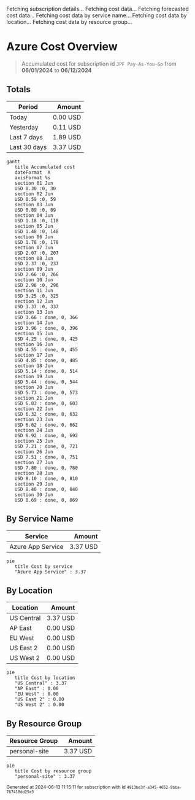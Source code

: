 Fetching subscription details...
Fetching cost data...
Fetching forecasted cost data...
Fetching cost data by service name...
Fetching cost data by location...
Fetching cost data by resource group...
# Azure Cost Overview

> Accumulated cost for subscription id `JPF Pay-As-You-Go` from **06/01/2024** to **06/12/2024**

## Totals

|Period|Amount|
|---|---:|
|Today|0.00 USD|
|Yesterday|0.11 USD|
|Last 7 days|1.89 USD|
|Last 30 days|3.37 USD|

```mermaid
gantt
   title Accumulated cost
   dateFormat  X
   axisFormat %s
   section 01 Jun
   USD 0.30 :0, 30
   section 02 Jun
   USD 0.59 :0, 59
   section 03 Jun
   USD 0.89 :0, 89
   section 04 Jun
   USD 1.18 :0, 118
   section 05 Jun
   USD 1.48 :0, 148
   section 06 Jun
   USD 1.78 :0, 178
   section 07 Jun
   USD 2.07 :0, 207
   section 08 Jun
   USD 2.37 :0, 237
   section 09 Jun
   USD 2.66 :0, 266
   section 10 Jun
   USD 2.96 :0, 296
   section 11 Jun
   USD 3.25 :0, 325
   section 12 Jun
   USD 3.37 :0, 337
   section 13 Jun
   USD 3.66 : done, 0, 366
   section 14 Jun
   USD 3.96 : done, 0, 396
   section 15 Jun
   USD 4.25 : done, 0, 425
   section 16 Jun
   USD 4.55 : done, 0, 455
   section 17 Jun
   USD 4.85 : done, 0, 485
   section 18 Jun
   USD 5.14 : done, 0, 514
   section 19 Jun
   USD 5.44 : done, 0, 544
   section 20 Jun
   USD 5.73 : done, 0, 573
   section 21 Jun
   USD 6.03 : done, 0, 603
   section 22 Jun
   USD 6.32 : done, 0, 632
   section 23 Jun
   USD 6.62 : done, 0, 662
   section 24 Jun
   USD 6.92 : done, 0, 692
   section 25 Jun
   USD 7.21 : done, 0, 721
   section 26 Jun
   USD 7.51 : done, 0, 751
   section 27 Jun
   USD 7.80 : done, 0, 780
   section 28 Jun
   USD 8.10 : done, 0, 810
   section 29 Jun
   USD 8.40 : done, 0, 840
   section 30 Jun
   USD 8.69 : done, 0, 869
```

## By Service Name

|Service|Amount|
|---|---:|
|Azure App Service|3.37 USD|

```mermaid
pie
   title Cost by service
   "Azure App Service" : 3.37
```

## By Location

|Location|Amount|
|---|---:|
|US Central|3.37 USD|
|AP East|0.00 USD|
|EU West|0.00 USD|
|US East 2|0.00 USD|
|US West 2|0.00 USD|

```mermaid
pie
   title Cost by location
   "US Central" : 3.37
   "AP East" : 0.00
   "EU West" : 0.00
   "US East 2" : 0.00
   "US West 2" : 0.00
```

## By Resource Group

|Resource Group|Amount|
|---|---:|
|personal-site|3.37 USD|

```mermaid
pie
   title Cost by resource group
   "personal-site" : 3.37
```

<sup>Generated at 2024-06-13 11:15:11 for subscription with id `4913be3f-a345-4652-9bba-767418dd25e3`</sup>
